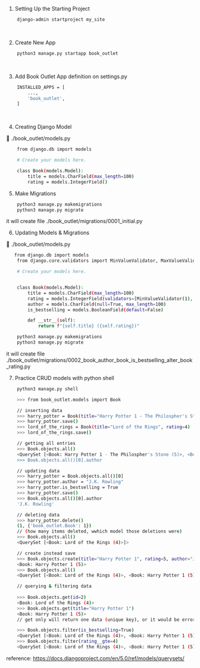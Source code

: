 1. Setting Up the Starting Project
```bash
    django-admin startproject my_site
```
<br>

2. Create New App
```bash
    python3 manage.py startapp book_outlet
```
<br>

3. Add Book Outlet App definition on settings.py 
```bash
    INSTALLED_APPS = [
        ...,
        'book_outlet',
    ]
```
<br>

4. Creating Django Model

📂 ./book_outlet/models.py
```bash
    from django.db import models

    # Create your models here.

    class Book(models.Model):
        title = models.CharField(max_length=100)
        rating = models.IntegerField() 
```

5. Make Migrations
```bash
    python3 manage.py makemigrations
    python3 manage.py migrate 
```
it will create file ./book_outlet/migrations/0001_initial.py

6. Updating Models & Migrations

📂 ./book_outlet/models.py
```bash
   from django.db import models
    from django.core.validators import MinValueValidator, MaxValueValidator

    # Create your models here.


    class Book(models.Model):
        title = models.CharField(max_length=100)
        rating = models.IntegerField(validators=[MinValueValidator(1), MaxValueValidator(5)])
        author = models.CharField(null=True, max_length=100)
        is_bestselling = models.BooleanField(default=False)

        def __str__(self):
            return f"{self.title} ({self.rating})"

```
```bash
    python3 manage.py makemigrations
    python3 manage.py migrate 
```
it will create file ./book_outlet/migrations/0002_book_author_book_is_bestselling_alter_book_rating.py

7. Practice CRUD models with python shell
```bash
    python3 manage.py shell
```
```bash
    >>> from book_outlet.models import Book
```
```bash
    // inserting data
    >>> harry_potter = Book(title="Harry Potter 1 - The Philospher's Stone", rating=5)
    >>> harry_potter.save()
    >>> lord_of_the_rings = Book(title="Lord of the Rings", rating=4)
    >>> lord_of_the_rings.save()
```
```bash
    // getting all entries
    >>> Book.objects.all()
    <QuerySet [<Book: Harry Potter 1 - The Philospher's Stone (5)>, <Book: Lord of the Rings (4)>]>
    >>> Book.objects.all()[0].author    
```
```bash
    // updating data
    >>> harry_potter = Book.objects.all()[0]
    >>> harry_potter.author = "J.K. Rowling"
    >>> harry_potter.is_bestselling = True
    >>> harry_potter.save() 
    >>> Book.objects.all()[0].author
    'J.K. Rowling'
```
```bash
    // deleting data
    >>> harry_potter.delete()
    (1, {'book_outlet.Book': 1})
    // (how many items deleted, wwhich model those deletions were)
    >>> Book.objects.all()
    <QuerySet [<Book: Lord of the Rings (4)>]>
```
```bash
    // create instead save
    >>> Book.objects.create(title="Harry Potter 1", rating=5, author="J.K. Rowling", is_bestselling=True)
    <Book: Harry Potter 1 (5)>
    >>> Book.objects.all()
    <QuerySet [<Book: Lord of the Rings (4)>, <Book: Harry Potter 1 (5)>]>
```
```bash
    // querying & filtering data
    
    >>> Book.objects.get(id=2)      
    <Book: Lord of the Rings (4)>
    >>> Book.objects.get(title="Harry Potter 1")
    <Book: Harry Potter 1 (5)>
    // get only will return one data (unique key), or it would be error

    >>> Book.objects.filter(is_bestselling=True)
    <QuerySet [<Book: Lord of the Rings (4)>, <Book: Harry Potter 1 (5)>]>
    >>> Book.objects.filter(rating__gte=4)
    <QuerySet [<Book: Lord of the Rings (4)>, <Book: Harry Potter 1 (5)>]>
```
reference: https://docs.djangoproject.com/en/5.0/ref/models/querysets/
